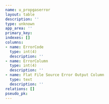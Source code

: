 ```yaml
---
name: u_propgaserror
layout: table
description: ''
type: unknown
app_area: ''
primary_key: 
indexes: []
columns:
- name: ErrorCode
  type: int(4)
  description: ''
- name: ErrorColumn
  type: int(4)
  description: ''
- name: Flat File Source Error Output Column
  type: text
  description: ''
relations: []
pseudo_pk: 
---
```


